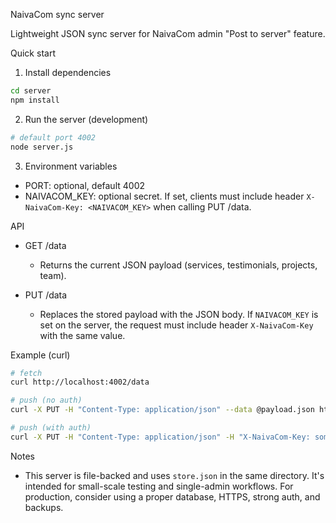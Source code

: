 NaivaCom sync server

Lightweight JSON sync server for NaivaCom admin "Post to server" feature.

Quick start

1. Install dependencies

```bash
cd server
npm install
```

2. Run the server (development)

```bash
# default port 4002
node server.js
```

3. Environment variables

- PORT: optional, default 4002
- NAIVACOM_KEY: optional secret. If set, clients must include header `X-NaivaCom-Key: <NAIVACOM_KEY>` when calling PUT /data.

API

- GET /data

  - Returns the current JSON payload (services, testimonials, projects, team).

- PUT /data
  - Replaces the stored payload with the JSON body. If `NAIVACOM_KEY` is set on the server, the request must include header `X-NaivaCom-Key` with the same value.

Example (curl)

```bash
# fetch
curl http://localhost:4002/data

# push (no auth)
curl -X PUT -H "Content-Type: application/json" --data @payload.json http://localhost:4002/data

# push (with auth)
curl -X PUT -H "Content-Type: application/json" -H "X-NaivaCom-Key: sometoken" --data @payload.json http://localhost:4002/data
```

Notes

- This server is file-backed and uses `store.json` in the same directory. It's intended for small-scale testing and single-admin workflows. For production, consider using a proper database, HTTPS, strong auth, and backups.
